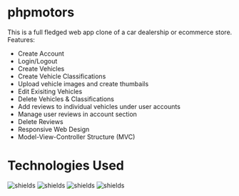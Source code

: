 # phpmotors

This is a full fledged web app clone of a car dealership or ecommerce store. Features:
<ul>
  <li>Create Account</li>
  <li>Login/Logout</li>
  <li>Create Vehicles</li>
  <li>Create Vehicle Classifications</li>
  <li>Upload vehicle images and create thumbails</li>
  <li>Edit Exisiting Vehicles</li>
  <li>Delete Vehicles & Classifications</li>
  <li>Add reviews to individual vehicles under user accounts</li>
  <li>Manage user reviews in account section</li>
  <li>Delete Reviews</li>
  <li>Responsive Web Design</li>
  <li>Model-View-Controller Structure (MVC)</li>
</ul>

# Technologies Used

![shields](https://img.shields.io/badge/HTML5-E34F26?style=for-the-badge&logo=html5&logoColor=white)
![shields](https://img.shields.io/badge/CSS3-1572B6?style=for-the-badge&logo=css3&logoColor=white)
![shields](https://img.shields.io/badge/JavaScript-323330?style=for-the-badge&logo=javascript&logoColor=F7DF1E)
![shields](https://img.shields.io/badge/PHP-777BB4?style=for-the-badge&logo=php&logoColor=white)
